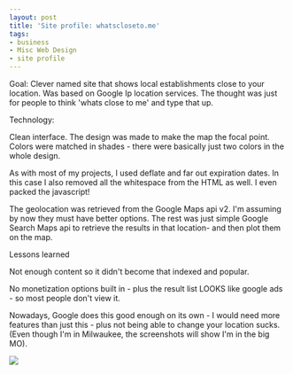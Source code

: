 ```yaml
---
layout: post
title: 'Site profile: whatscloseto.me'
tags:
- business
- Misc Web Design
- site profile
---
```


Goal: Clever named site that shows local establishments close to your location.  Was based on Google Ip location services.  The thought was just for people to think 'whats close to me' and type that up.

Technology:

Clean interface.  The design was made to make the map the focal point.  Colors were matched in shades - there were basically just two colors in the whole design.  

As with most of my projects, I used deflate and far out expiration dates.  In this case I also removed all the whitespace from the HTML as well.  I even packed the javascript!

The geolocation was retrieved from the Google Maps api v2.  I'm assuming by now they must have better options.  The rest was just simple Google Search Maps api to retrieve the results in that location- and then plot them on the map.

Lessons learned

Not enough content so it didn't become that indexed and popular.

No monetization options built in - plus the result list LOOKS like google ads - so most people don't view it.

Nowadays, Google does this good enough on its own - I would need more features than just this - plus not being able to change your location sucks.  (Even though I'm in Milwaukee, the screenshots will show I'm in the big MO).

[![](http://aaronsaray.com/wp-content/uploads/2012/03/Screenshot-at-2012-03-14-201600-150x150.png)](http://aaronsaray.com/wp-content/uploads/2012/03/Screenshot-at-2012-03-14-201600.png)

